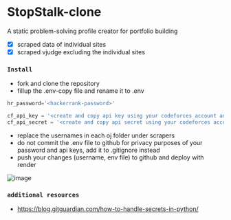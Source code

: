 # StopStalk-clone
A static problem-solving profile creator for portfolio building
- [x] scraped data of individual sites
- [x] scraped vjudge excluding the individual sites

### ``Install``
- fork and clone the repository
- fillup the .env-copy file and rename it to .env

```py
hr_password='<hackerrank-password>'

cf_api_key = '<create and copy api key using your codeforces account and paste it here>'
cf_api_secret = '<create and copy api secret using your codeforces account and paste it here>'
```

- replace the usernames in each oj folder under scrapers
- do not commit the .env file to github for privacy purposes of your password and api keys, add it to .gitignore instead
- push your changes (username, env file) to github and deploy with render 

![image](https://user-images.githubusercontent.com/59027621/232427926-4643aed2-cea5-4fa0-b59b-d8fa01cf1cb5.png)

### ``additional resources``
-  https://blog.gitguardian.com/how-to-handle-secrets-in-python/
